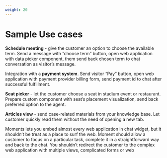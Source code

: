 ```yaml
---
weight: 20
---
```


# Sample Use cases

**Schedule meeting** - give the customer an option to choose the available term. Send a message with “choose term” button, open web application with data picker component, them send back chosen term to chat conversation as visitor’s message.

Integration with a **payment system**. Send visitor “Pay” button, open web application with payment provider billing form, send payment id to chat after successful fulfillment.

**Seat picker** - let the customer choose a seat in stadium event or restaurant. Prepare custom component with seat’s placement visualization, send back preferred option to the agent.

**Articles view** - send case-related materials from your knowledge base. Let customer quickly read them without the need of opening a new tab.

Moments lets you embed almost every web application in chat widget, but it shouldn’t be treat as a place to surf the web. Moment should allow a customer to focus on a particular task, complete it in a straightforward way and back to the chat. You shouldn’t redirect the customer to the complex web application with multiple views, complicated forms or web
